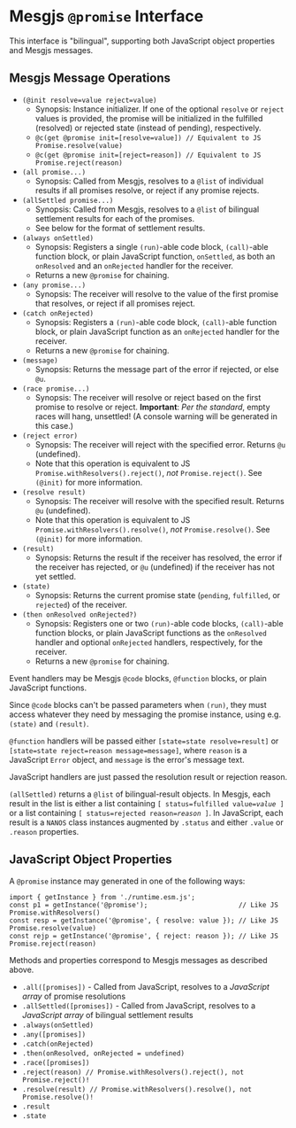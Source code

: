# Mesgjs `@promise` Interface

This interface is "bilingual", supporting both JavaScript object properties and Mesgjs messages.

## Mesgjs Message Operations

* `(@init resolve=value reject=value)`
  * Synopsis: Instance initializer. If one of the optional `resolve` or `reject` values is provided, the promise will be initialized in the fulfilled (resolved) or rejected state (instead of pending), respectively.
  * `@c(get @promise init=[resolve=value]) // Equivalent to JS Promise.resolve(value)`
  * `@c(get @promise init=[reject=reason]) // Equivalent to JS Promise.reject(reason)`
* `(all promise...)`
  * Synopsis: Called from Mesgjs, resolves to a `@list` of individual results if all promises resolve, or reject if any promise rejects.
* `(allSettled promise...)`
  * Synopsis: Called from Mesgjs, resolves to a `@list` of bilingual settlement results for each of the promises.
  * See below for the format of settlement results.
* `(always onSettled)`
  * Synopsis: Registers a single `(run)`\-able code block, `(call)`\-able function block, or plain JavaScript function, `onSettled`, as both an `onResolved` and an `onRejected` handler for the receiver.
  * Returns a new `@promise` for chaining.
* `(any promise...)`
  * Synopsis: The receiver will resolve to the value of the first promise that resolves, or reject if all promises reject.
* `(catch onRejected)`
  * Synopsis: Registers a `(run)`\-able code block, `(call)`\-able function block, or plain JavaScript function as an `onRejected` handler for the receiver.
  * Returns a new `@promise` for chaining.
* `(message)`
  * Synopsis: Returns the message part of the error if rejected, or else `@u`.
* `(race promise...)`
  * Synopsis: The receiver will resolve or reject based on the first promise to resolve or reject. **Important**: *Per the standard*, empty races will hang, unsettled! (A console warning will be generated in this case.)
* `(reject error)`
  * Synopsis: The receiver will reject with the specified error. Returns `@u` (undefined).
  * Note that this operation is equivalent to JS `Promise.withResolvers().reject()`, *not* `Promise.reject()`. See `(@init)` for more information.
* `(resolve result)`
  * Synopsis: The receiver will resolve with the specified result. Returns `@u` (undefined).
  * Note that this operation is equivalent to JS `Promise.withResolvers().resolve()`, *not* `Promise.resolve()`. See `(@init)` for more information.
* `(result)`
  * Synopsis: Returns the result if the receiver has resolved, the error if the receiver has rejected, or `@u` (undefined) if the receiver has not yet settled.
* `(state)`
  * Synopsis: Returns the current promise state (`pending`, `fulfilled`, or `rejected`) of the receiver.
* `(then onResolved onRejected?)`
  * Synopsis: Registers one or two `(run)`\-able code blocks, `(call)`\-able function blocks, or plain JavaScript functions as the `onResolved` handler and optional `onRejected` handlers, respectively, for the receiver.
  * Returns a new `@promise` for chaining.

Event handlers may be Mesgjs `@code` blocks, `@function` blocks, or plain JavaScript functions.

Since `@code` blocks can't be passed parameters when `(run)`, they must access whatever they need by messaging the promise instance, using e.g. `(state)` and `(result)`.

`@function` handlers will be passed either `[state=state resolve=result]` or `[state=state reject=reason message=message]`, where `reason` is a JavaScript `Error` object, and `message` is the error's message text.

JavaScript handlers are just passed the resolution result or rejection reason.

`(allSettled)` returns a `@list` of bilingual-result objects. In Mesgjs, each result in the list is either a list containing `[ status=fulfilled value=`_`value`_` ]` or a list containing `[ status=rejected reason=`_`reason`_` ]`. In JavaScript, each result is a `NANOS` class instances augmented by `.status` and either `.value` or `.reason` properties.

## JavaScript Object Properties

A `@promise` instance may generated in one of the following ways:

```
import { getInstance } from './runtime.esm.js';
const p1 = getInstance('@promise');                       // Like JS Promise.withResolvers()
const resp = getInstance('@promise', { resolve: value }); // Like JS Promise.resolve(value)
const rejp = getInstance('@promise', { reject: reason }); // Like JS Promise.reject(reason)
```

Methods and properties correspond to Mesgjs messages as described above.

* `.all([promises])` - Called from JavaScript, resolves to a *JavaScript array* of promise resolutions
* `.allSettled([promises])` - Called from JavaScript, resolves to a *JavaScript array* of bilingual settlement results
* `.always(onSettled)`
* `.any([promises])`
* `.catch(onRejected)`
* `.then(onResolved, onRejected = undefined)`
* `.race([promises])`
* `.reject(reason) // Promise.withResolvers().reject(), not Promise.reject()!`
* `.resolve(result) // Promise.withResolvers().resolve(), not Promise.resolve()!`
* `.result`
* `.state`
